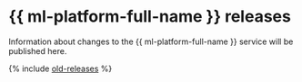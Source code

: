 # {{ ml-platform-full-name }} releases

Information about changes to the {{ ml-platform-full-name }} service will be published here.


{% include [old-releases](../_includes/datasphere/migration/release-notes-old.md) %}

